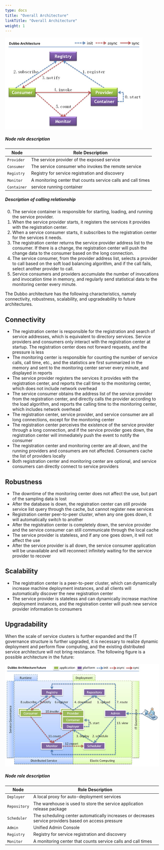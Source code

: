 ```yaml
---
type: docs
title: "Overall Architecture"
linkTitle: "Overall Architecture"
weight: 1
---
```



![dubbo-architecture](/imgs/user/dubbo-architecture.jpg)

##### Node role description

| Node | Role Description |
| ------------- | ------------- |
| `Provider` | The service provider of the exposed service |
| `Consumer` | The service consumer who invokes the remote service |
| `Registry` | Registry for service registration and discovery |
| `Monitor` | A monitoring center that counts service calls and call times |
| `Container` | service running container |

##### Description of calling relationship

0. The service container is responsible for starting, loading, and running the service provider.
1. When the service provider starts, it registers the services it provides with the registration center.
2. When a service consumer starts, it subscribes to the registration center for the services it needs.
3. The registration center returns the service provider address list to the consumer. If there is a change, the registration center will push the change data to the consumer based on the long connection.
4. The service consumer, from the provider address list, selects a provider to call based on the soft load balancing algorithm, and if the call fails, select another provider to call.
5. Service consumers and providers accumulate the number of invocations and invocation time in memory, and regularly send statistical data to the monitoring center every minute.

The Dubbo architecture has the following characteristics, namely connectivity, robustness, scalability, and upgradeability to future architectures.

## Connectivity

* The registration center is responsible for the registration and search of service addresses, which is equivalent to directory services. Service providers and consumers only interact with the registration center at startup. The registration center does not forward requests, and the pressure is less
* The monitoring center is responsible for counting the number of service calls, call time, etc., and the statistics are first summarized in the memory and sent to the monitoring center server every minute, and displayed in reports
* The service provider registers the services it provides with the registration center, and reports the call time to the monitoring center, which does not include network overhead
* The service consumer obtains the address list of the service provider from the registration center, and directly calls the provider according to the load algorithm, and reports the calling time to the monitoring center, which includes network overhead
* The registration center, service provider, and service consumer are all long connections, except for the monitoring center
* The registration center perceives the existence of the service provider through a long connection, and if the service provider goes down, the registration center will immediately push the event to notify the consumer
* The registration center and monitoring center are all down, and the running providers and consumers are not affected. Consumers cache the list of providers locally
* Both registration center and monitoring center are optional, and service consumers can directly connect to service providers

## Robustness

* The downtime of the monitoring center does not affect the use, but part of the sampling data is lost
* After the database is down, the registration center can still provide service list query through the cache, but cannot register new services
* Registration center peer-to-peer cluster, when any one goes down, it will automatically switch to another
* After the registration center is completely down, the service provider and the service consumer can still communicate through the local cache
* The service provider is stateless, and if any one goes down, it will not affect the use
* After the service provider is all down, the service consumer application will be unavailable and will reconnect infinitely waiting for the service provider to recover

## Scalability

* The registration center is a peer-to-peer cluster, which can dynamically increase machine deployment instances, and all clients will automatically discover the new registration center
* The service provider is stateless and can dynamically increase machine deployment instances, and the registration center will push new service provider information to consumers

## Upgradability

When the scale of service clusters is further expanded and the IT governance structure is further upgraded, it is necessary to realize dynamic deployment and perform flow computing, and the existing distributed service architecture will not bring resistance. The following figure is a possible architecture in the future:

![dubbo-architecture-futures](/imgs/user/dubbo-architecture-future.jpg)

##### Node role description

| Node | Role Description |
| ------------- | ------------- |
| `Deployer` | A local proxy for auto-deployment services |
| `Repository` | The warehouse is used to store the service application release package |
| `Scheduler` | The scheduling center automatically increases or decreases service providers based on access pressure |
| `Admin` | Unified Admin Console |
| `Registry` | Registry for service registration and discovery |
| `Monitor` | A monitoring center that counts service calls and call times |